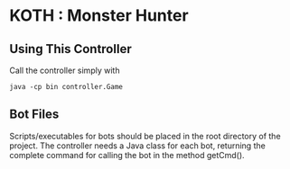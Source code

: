 # KOTH : Monster Hunter

## Using This Controller

Call the controller simply with

```
java -cp bin controller.Game
```

## Bot Files

Scripts/executables for bots should be placed in the root directory of the project.
The controller needs a Java class for each bot, returning the complete command for calling the bot in the method getCmd().